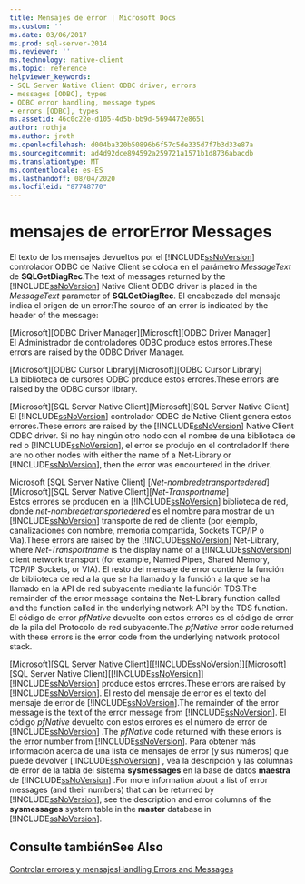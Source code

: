 ```yaml
---
title: Mensajes de error | Microsoft Docs
ms.custom: ''
ms.date: 03/06/2017
ms.prod: sql-server-2014
ms.reviewer: ''
ms.technology: native-client
ms.topic: reference
helpviewer_keywords:
- SQL Server Native Client ODBC driver, errors
- messages [ODBC], types
- ODBC error handling, message types
- errors [ODBC], types
ms.assetid: 46c0c22e-d105-4d5b-bb9d-5694472e8651
author: rothja
ms.author: jroth
ms.openlocfilehash: d004ba320b50896b6f57c5de335d7f7b3d33e87a
ms.sourcegitcommit: ad4d92dce894592a259721a1571b1d8736abacdb
ms.translationtype: MT
ms.contentlocale: es-ES
ms.lasthandoff: 08/04/2020
ms.locfileid: "87748770"
---
```

# <a name="error-messages"></a><span data-ttu-id="27ba4-102">mensajes de error</span><span class="sxs-lookup"><span data-stu-id="27ba4-102">Error Messages</span></span>
  <span data-ttu-id="27ba4-103">El texto de los mensajes devueltos por el [!INCLUDE[ssNoVersion](../../includes/ssnoversion-md.md)] controlador ODBC de Native Client se coloca en el parámetro *MessageText* de **SQLGetDiagRec**.</span><span class="sxs-lookup"><span data-stu-id="27ba4-103">The text of messages returned by the [!INCLUDE[ssNoVersion](../../includes/ssnoversion-md.md)] Native Client ODBC driver is placed in the *MessageText* parameter of **SQLGetDiagRec**.</span></span> <span data-ttu-id="27ba4-104">El encabezado del mensaje indica el origen de un error:</span><span class="sxs-lookup"><span data-stu-id="27ba4-104">The source of an error is indicated by the header of the message:</span></span>  
  
 <span data-ttu-id="27ba4-105">[Microsoft][ODBC Driver Manager]</span><span class="sxs-lookup"><span data-stu-id="27ba4-105">[Microsoft][ODBC Driver Manager]</span></span>  
 <span data-ttu-id="27ba4-106">El Administrador de controladores ODBC produce estos errores.</span><span class="sxs-lookup"><span data-stu-id="27ba4-106">These errors are raised by the ODBC Driver Manager.</span></span>  
  
 <span data-ttu-id="27ba4-107">[Microsoft][ODBC Cursor Library]</span><span class="sxs-lookup"><span data-stu-id="27ba4-107">[Microsoft][ODBC Cursor Library]</span></span>  
 <span data-ttu-id="27ba4-108">La biblioteca de cursores ODBC produce estos errores.</span><span class="sxs-lookup"><span data-stu-id="27ba4-108">These errors are raised by the ODBC cursor library.</span></span>  
  
 <span data-ttu-id="27ba4-109">[Microsoft][SQL Server Native Client]</span><span class="sxs-lookup"><span data-stu-id="27ba4-109">[Microsoft][SQL Server Native Client]</span></span>  
 <span data-ttu-id="27ba4-110">El [!INCLUDE[ssNoVersion](../../includes/ssnoversion-md.md)] controlador ODBC de Native Client genera estos errores.</span><span class="sxs-lookup"><span data-stu-id="27ba4-110">These errors are raised by the [!INCLUDE[ssNoVersion](../../includes/ssnoversion-md.md)] Native Client ODBC driver.</span></span> <span data-ttu-id="27ba4-111">Si no hay ningún otro nodo con el nombre de una biblioteca de red o [!INCLUDE[ssNoVersion](../../includes/ssnoversion-md.md)], el error se produjo en el controlador.</span><span class="sxs-lookup"><span data-stu-id="27ba4-111">If there are no other nodes with either the name of a Net-Library or [!INCLUDE[ssNoVersion](../../includes/ssnoversion-md.md)], then the error was encountered in the driver.</span></span>  
  
 <span data-ttu-id="27ba4-112">Microsoft [SQL Server Native Client] [*Net-nombredetransportedered*]</span><span class="sxs-lookup"><span data-stu-id="27ba4-112">[Microsoft][SQL Server Native Client][*Net-Transportname*]</span></span>  
 <span data-ttu-id="27ba4-113">Estos errores se producen en la [!INCLUDE[ssNoVersion](../../includes/ssnoversion-md.md)] biblioteca de red, donde *net-nombredetransportedered* es el nombre para mostrar de un [!INCLUDE[ssNoVersion](../../includes/ssnoversion-md.md)] transporte de red de cliente (por ejemplo, canalizaciones con nombre, memoria compartida, Sockets TCP/IP o Via).</span><span class="sxs-lookup"><span data-stu-id="27ba4-113">These errors are raised by the [!INCLUDE[ssNoVersion](../../includes/ssnoversion-md.md)] Net-Library, where *Net-Transportname* is the display name of a [!INCLUDE[ssNoVersion](../../includes/ssnoversion-md.md)] client network transport (for example, Named Pipes, Shared Memory, TCP/IP Sockets, or VIA).</span></span> <span data-ttu-id="27ba4-114">El resto del mensaje de error contiene la función de biblioteca de red a la que se ha llamado y la función a la que se ha llamado en la API de red subyacente mediante la función TDS.</span><span class="sxs-lookup"><span data-stu-id="27ba4-114">The remainder of the error message contains the Net-Library function called and the function called in the underlying network API by the TDS function.</span></span> <span data-ttu-id="27ba4-115">El código de error *pfNative* devuelto con estos errores es el código de error de la pila del Protocolo de red subyacente.</span><span class="sxs-lookup"><span data-stu-id="27ba4-115">The *pfNative* error code returned with these errors is the error code from the underlying network protocol stack.</span></span>  
  
 <span data-ttu-id="27ba4-116">[Microsoft][SQL Server Native Client][[!INCLUDE[ssNoVersion](../../includes/ssnoversion-md.md)]]</span><span class="sxs-lookup"><span data-stu-id="27ba4-116">[Microsoft][SQL Server Native Client][[!INCLUDE[ssNoVersion](../../includes/ssnoversion-md.md)]]</span></span>  
 <span data-ttu-id="27ba4-117">[!INCLUDE[ssNoVersion](../../includes/ssnoversion-md.md)] produce estos errores.</span><span class="sxs-lookup"><span data-stu-id="27ba4-117">These errors are raised by [!INCLUDE[ssNoVersion](../../includes/ssnoversion-md.md)].</span></span> <span data-ttu-id="27ba4-118">El resto del mensaje de error es el texto del mensaje de error de [!INCLUDE[ssNoVersion](../../includes/ssnoversion-md.md)].</span><span class="sxs-lookup"><span data-stu-id="27ba4-118">The remainder of the error message is the text of the error message from [!INCLUDE[ssNoVersion](../../includes/ssnoversion-md.md)].</span></span> <span data-ttu-id="27ba4-119">El código *pfNative* devuelto con estos errores es el número de error de [!INCLUDE[ssNoVersion](../../includes/ssnoversion-md.md)] .</span><span class="sxs-lookup"><span data-stu-id="27ba4-119">The *pfNative* code returned with these errors is the error number from [!INCLUDE[ssNoVersion](../../includes/ssnoversion-md.md)].</span></span> <span data-ttu-id="27ba4-120">Para obtener más información acerca de una lista de mensajes de error (y sus números) que puede devolver [!INCLUDE[ssNoVersion](../../includes/ssnoversion-md.md)] , vea la descripción y las columnas de error de la tabla del sistema **sysmessages** en la base de datos **maestra** de [!INCLUDE[ssNoVersion](../../includes/ssnoversion-md.md)] .</span><span class="sxs-lookup"><span data-stu-id="27ba4-120">For more information about a list of error messages (and their numbers) that can be returned by [!INCLUDE[ssNoVersion](../../includes/ssnoversion-md.md)], see the description and error columns of the **sysmessages** system table in the **master** database in [!INCLUDE[ssNoVersion](../../includes/ssnoversion-md.md)].</span></span>  
  
## <a name="see-also"></a><span data-ttu-id="27ba4-121">Consulte también</span><span class="sxs-lookup"><span data-stu-id="27ba4-121">See Also</span></span>  
 [<span data-ttu-id="27ba4-122">Controlar errores y mensajes</span><span class="sxs-lookup"><span data-stu-id="27ba4-122">Handling Errors and Messages</span></span>](handling-errors-and-messages.md)  
  
  

